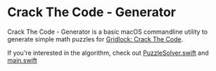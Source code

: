 # Crack The Code - Generator
Crack The Code - Generator is a basic macOS commandline utility to generate simple math puzzles for [Gridlock: Crack The Code](https://bart-kneepkens.github.io/gridlock-crack-the-code/).

If you're interested in the algorithm, check out [PuzzleSolver.swift](CrackTheCode-Generator/CrackTheCode-Generator/PuzzleSolver.swift) and [main.swift](CrackTheCode-Generator/CrackTheCode-Generator/Main.swift)
